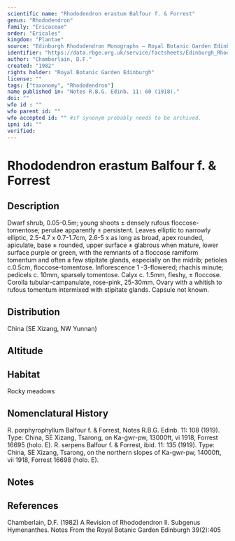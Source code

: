 ```yaml
---
scientific name: "Rhododendron erastum Balfour f. & Forrest"
genus: "Rhododendron"
family: "Ericaceae"
order: "Ericales"
kingdom: "Plantae"
source: "Edinburgh Rhododendron Monographs – Royal Botanic Garden Edinburgh"
identifier: "https://data.rbge.org.uk/service/factsheets/Edinburgh_Rhododendron_Monographs.xhtml"
author: "Chamberlain, D.F."
created: "1982"
rights holder: "Royal Botanic Garden Edinburgh"
license: ""
tags: ["taxonomy", "Rhododendron"]
name published in: "Notes R.B.G. Edinb. 11: 60 (1918)."
doi: ""
wfo id : ""
wfo parent id: ""
wfo accepted id: "" #if synonym probably needs to be archived.                      
ipni id: ""
verified:
---
```


                       

# Rhododendron erastum Balfour f. & Forrest

## Description
Dwarf shrub, 0.05-0.5m; young shoots ± densely rufous floccose-tomentose; perulae apparently ± persistent. Leaves elliptic to narrowly elliptic, 2.5-4.7 x 0.7-1.7cm, 2.6-5 x as long as broad, apex rounded, apiculate, base ± rounded, upper surface ± glabrous when mature, lower surface purple or green, with the remnants of a floccose ramiform tomentum and often a few stipitate glands, especially on the midrib; petioles c.0.5cm, floccose-tomentose. Inflorescence 1 -3-flowered; rhachis minute; pedicels c. 10mm, sparsely tomentose. Calyx c. 1.5mm, fleshy, ± floccose. Corolla tubular-campanulate, rose-pink, 25-30mm. Ovary with a whitish to rufous tomentum intermixed with stipitate glands. Capsule not known.

## Distribution
China (SE Xizang, NW Yunnan)

## Altitude


## Habitat
Rocky meadows

## Nomenclatural History
R. porphyrophyllum Balfour f. & Forrest, Notes R.B.G. Edinb. 11: 108 (1919). Type: China, SE Xizang, Tsarong, on Ka-gwr-pw, 13000ft, vi 1918, Forrest 16695 (holo. E). R. serpens Balfour f. & Forrest, ibid. 11: 135 (1919). Type: China, SE Xizang, Tsarong, on the northern slopes of Ka-gwr-pw, 14000ft, vii 1918, Forrest 16698 (holo. E).
                       
## Notes


## References

Chamberlain, D.F. (1982) A Revision of Rhododendron II. Subgenus Hymenanthes. Notes From the Royal Botanic Garden Edinburgh 39(2):405
